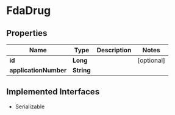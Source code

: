 

# FdaDrug


## Properties

Name | Type | Description | Notes
------------ | ------------- | ------------- | -------------
**id** | **Long** |  |  [optional]
**applicationNumber** | **String** |  | 


## Implemented Interfaces

* Serializable


